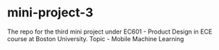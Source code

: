 # mini-project-3
The repo for the third mini project under EC601 - Product Design in ECE course at Boston University.
Topic - Mobile Machine Learning 
